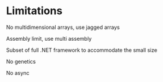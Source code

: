 # Limitations

No multidimensional arrays, use jagged arrays
 
Assembly limit, use multi assembly
 
Subset of full .NET framework to accommodate the small size
 
No genetics
 
No async
